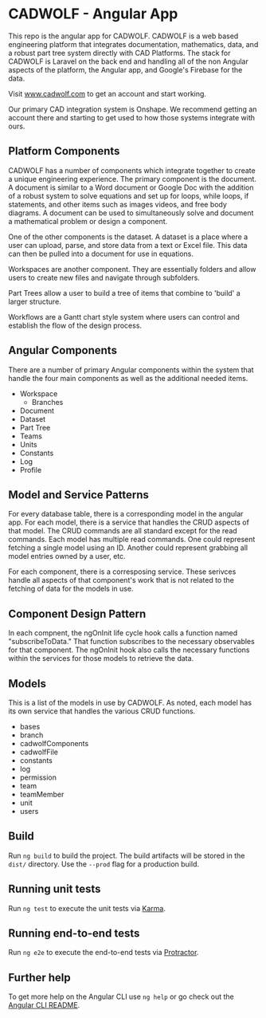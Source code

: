 

# CADWOLF - Angular App

This repo is the angular app for CADWOLF. CADWOLF is a web based engineering platform that integrates documentation, mathematics, data, and a robust part tree system directly with CAD Platforms. The stack for CADWOLF is Laravel on the back end and handling all of the non Angular aspects of the platform, the Angular app, and Google's Firebase for the data. 

Visit www.cadwolf.com to get an account and start working.

Our primary CAD integration system is Onshape. We recommend getting an account there and starting to get used to how those systems integrate with ours.


## Platform Components

CADWOLF has a number of components which integrate together to create a unique engineering experience. The primary component is the document. A document is similar to a Word document or Google Doc with the addition of a robust system to solve equations and set up for loops, while loops, if statements, and other items such as images videos, and free body diagrams. A document can be used to simultaneously solve and document a mathematical problem or design a component.

One of the other components is the dataset. A dataset is a place where a user can upload, parse, and store data from a text or Excel file. This data can then be pulled into a document for use in equations.

Workspaces are another component. They are essentially folders and allow users to create new files and navigate through subfolders.

Part Trees allow a user to build a tree of items that combine to 'build' a larger structure.

Workflows are a Gantt chart style system where users can control and establish the flow of the design process.


## Angular Components
There are a number of primary Angular components within the system that handle the four main components as well as the additional needed items.

- Workspace 
  - Branches
- Document
- Dataset
- Part Tree
- Teams
- Units
- Constants
- Log
- Profile


## Model and Service Patterns

For every database table, there is a corresponding model in the angular app. For each model, there is a service that handles the CRUD aspects of that model. The CRUD commands are all standard except for the read commands. Each model has multiple read commands. One could represent fetching a single model using an ID. Another could represent grabbing all model entries owned by a user, etc.

For each component, there is a corresposing service. These serivces handle all aspects of that component's work that is not related to the fetching of data for the models in use.


## Component Design Pattern

In each compnent, the ngOnInit life cycle hook calls a function named "subscribeToData." That function subscribes to the necessary observables for that component. The ngOnInit hook also calls the necessary functions within the services for those models to retrieve the data.


## Models

This is a list of the models in use by CADWOLF. As noted, each model has its own service that handles the various CRUD functions.

- bases 
- branch
- cadwolfComponents
- cadwolfFile
- constants
- log
- permission
- team
- teamMember
- unit
- users



## Build

Run `ng build` to build the project. The build artifacts will be stored in the `dist/` directory. Use the `--prod` flag for a production build.

## Running unit tests

Run `ng test` to execute the unit tests via [Karma](https://karma-runner.github.io).

## Running end-to-end tests

Run `ng e2e` to execute the end-to-end tests via [Protractor](http://www.protractortest.org/).

## Further help

To get more help on the Angular CLI use `ng help` or go check out the [Angular CLI README](https://github.com/angular/angular-cli/blob/master/README.md).

